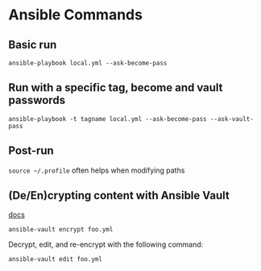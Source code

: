 # Ansible Commands

## Basic run
`ansible-playbook local.yml --ask-become-pass`

## Run with a specific tag, become and vault passwords
`ansible-playbook -t tagname local.yml --ask-become-pass --ask-vault-pass`

## Post-run
`source ~/.profile` often helps when modifying paths

## (De/En)crypting content with Ansible Vault
[docs](https://docs.ansible.com/ansible/latest/user_guide/vault.html#encrypting-files-with-ansible-vault)

`ansible-vault encrypt foo.yml`

Decrypt, edit, and re-encrypt with the following command:

`ansible-vault edit foo.yml`
